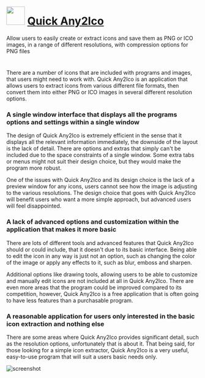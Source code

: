 # <img src="https://cdn.rawgit.com/JourneyOver/chocolatey-packages/1e63e1f77337f67003290d824b7ddf3d08fb44e9/icons/any2ico.png" width="48" height="48"/> [Quick Any2Ico](https://chocolatey.org/packages/any2ico.portable)

Allow users to easily create or extract icons and save them as PNG or ICO images, in a range of different resolutions, with compression options for PNG files

#

There are a number of icons that are included with programs and images, that users might need to work with. Quick Any2Ico is an application that allows users to extract icons from various different file formats, then convert them into either PNG or ICO images in several different resolution options.

### A single window interface that displays all the programs options and settings within a single window

The design of Quick Any2Ico is extremely efficient in the sense that it displays all the relevant information immediately, the downside of the layout is the lack of detail. There are options and extras that simply can't be included due to the space constraints of a single window. Some extra tabs or menus might not suit their design choice, but they would make the program more robust.

One of the issues with Quick Any2Ico and its design choice is the lack of a preview window for any icons, users cannot see how the image is adjusting to the various resolutions. The design choice that goes with Quick Any2Ico will benefit users who want a more simple approach, but advanced users will feel disappointed.

### A lack of advanced options and customization within the application that makes it more basic

There are lots of different tools and advanced features that Quick Any2Ico should or could include, that it doesn't due to its basic interface. Being able to edit the icon in any way is just not an option, such as changing the color of the image or apply any effects to it, such as blur, emboss and sharpen.

Additional options like drawing tools, allowing users to be able to customize and manually edit icons are not included at all in Quick Any2Ico. There are even more areas that the program could be improved compared to its competition, however, Quick Any2Ico is a free application that is often going to have less features than a purchasable program.

### A reasonable application for users only interested in the basic icon extraction and nothing else

There are some areas where Quick Any2Ico provides significant detail, such as the resolution options, unfortunately that is about it. That being said, for those looking for a simple icon extractor, Quick Any2Ico is a very useful, easy-to-use program that will suit a users basic needs only.

![screenshot](http://www.carifred.com/quick_any2ico/Quick_Any2IcoGUI.png)